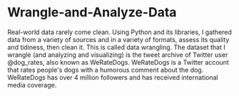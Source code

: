 # Wrangle-and-Analyze-Data

Real-world data rarely come clean. Using Python and its libraries, I gathered data from a variety of sources and in a variety of formats, assess its quality and tidiness, then clean it. This is called data wrangling.
The dataset that I wrangle (and analyzing and visualizing) is the tweet archive of Twitter user @dog_rates, also known as WeRateDogs. WeRateDogs is a Twitter account that rates people's dogs with a humorous comment about the dog. WeRateDogs has over 4 million followers and has received international media coverage.
